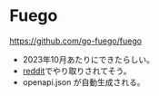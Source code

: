 # Fuego

https://github.com/go-fuego/fuego

- 2023年10月あたりにできたらしい。
- [reddit](https://www.reddit.com/r/golang/comments/1aqj99d/fuego_a_go_122_based_framework_that_generates/?utm_source=share&utm_medium=web2x&context=3)でやり取りされてそう。
- openapi.json が自動生成される。
